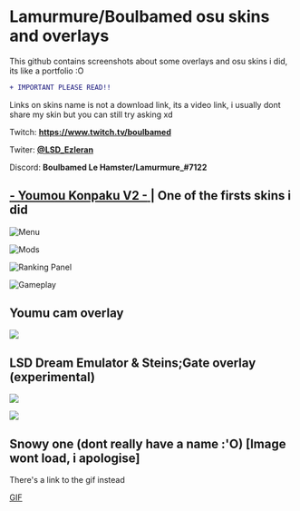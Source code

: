 # Lamurmure/Boulbamed osu skins and overlays 

This github contains screenshots about some overlays and osu skins i did, its like a portfolio :O
```diff
+ IMPORTANT PLEASE READ!! 
```
Links on skins name is not a download link, its a video link, i usually dont share my skin but you can still try asking xd 


Twitch: **https://www.twitch.tv/boulbamed**

Twiter: [**@LSD_Ezleran**](https://twitter.com/LSD_Ezleran)

Discord: **Boulbamed Le Hamster/Lamurmure_#7122**


##  [**- Youmou Konpaku V2 -** ](https://youtu.be/wPaJ_zZFD2Q)| One of the firsts skins i did 


![Menu](https://cdn.discordapp.com/attachments/1065651350869913601/1065651422827401276/screenshot618.jpg)

![Mods](https://cdn.discordapp.com/attachments/1065651350869913601/1067445708149497977/screenshot623.jpg)

![Ranking Panel](https://cdn.discordapp.com/attachments/1065651350869913601/1065651423569789019/screenshot620.jpg)

![Gameplay](https://cdn.discordapp.com/attachments/1065651350869913601/1065651423821451304/screenshot621.jpg)



## **Youmu cam overlay**

![](https://cdn.discordapp.com/attachments/1065651350869913601/1067445671218643024/image.png)


## **LSD Dream Emulator & Steins;Gate overlay (experimental)**

![](https://cdn.discordapp.com/attachments/1065651350869913601/1067450481477156976/image.png)

![](https://cdn.discordapp.com/attachments/1065651350869913601/1067449967083524127/image.png)

## **Snowy one (dont really have a name :'O)** [Image wont load, i apologise]
There's a  link to the gif instead

[GIF](https://cdn.discordapp.com/attachments/1065651350869913601/1067451898040438875/ezgif-3-37bffac089.gif)
